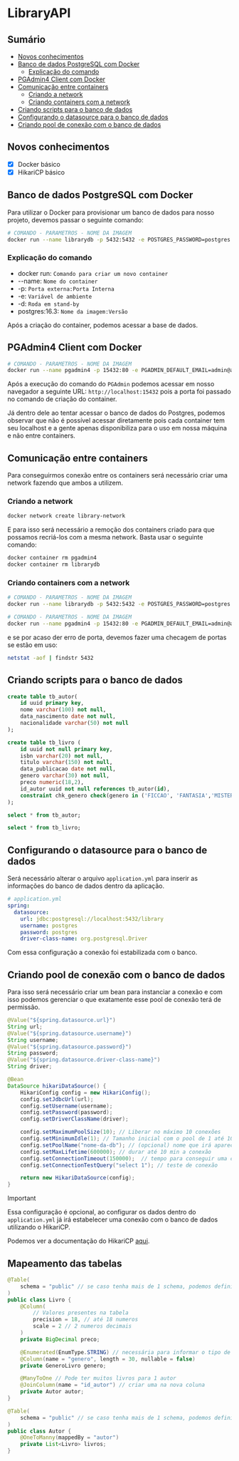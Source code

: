 # LibraryAPI

## Sumário

- [Novos conhecimentos](#novos-conhecimentos)
- [Banco de dados PostgreSQL com Docker](#banco-de-dados-postgresql-com-docker)
	- [Explicação do comando](#explicação-do-comando)
- [PGAdmin4 Client com Docker](#pgadmin4-client-com-docker)
- [Comunicação entre containers](#comunicação-entre-containers)
	- [Criando a network](#criando-a-network)
	- [Criando containers com a network](#criando-containers-com-a-network)
- [Criando scripts para o banco de dados](#criando-scripts-para-o-banco-de-dados)
- [Configurando o datasource para o banco de dados](#configurando-o-datasource-para-o-banco-de-dados)
- [Criando pool de conexão com o banco de dados](#criando-pool-de-conexão-com-o-banco-de-dados)

## Novos conhecimentos

- [x] Docker básico
- [x] HikariCP básico

## Banco de dados PostgreSQL com Docker

Para utilizar o Docker para provisionar um banco de dados para nosso projeto, devemos passar o seguinte comando:
```bash
# COMANDO - PARAMETROS - NOME DA IMAGEM
docker run --name librarydb -p 5432:5432 -e POSTGRES_PASSWORD=postgres -e POSTGRES_USER=postgres -e POSTGRES_DB=library -d postgres:16.3
```
### Explicação do comando
- docker run: `Comando para criar um novo container`
- --name: `Nome do container`
- -p: `Porta externa:Porta Interna`
- -e: `Variável de ambiente`
- -d: `Roda em stand-by`
- postgres:16.3: `Nome da imagem:Versão`

Após a criação do container, podemos acessar a base de dados.

## PGAdmin4 Client com Docker
```bash
# COMANDO - PARAMETROS - NOME DA IMAGEM
docker run --name pgadmin4 -p 15432:80 -e PGADMIN_DEFAULT_EMAIL=admin@admin.com -e PGADMIN_DEFAULT_PASSWORD=admin dpage/pgadmin4:9.7.0
```
Após a execução do comando do `PGAdmin` podemos acessar em nosso navegador a seguinte URL: `http://localhost:15432` pois a porta foi passado no comando de criação do container.

Já dentro dele ao tentar acessar o banco de dados do Postgres, podemos observar que não é possível acessar diretamente pois cada container tem seu localhost e a gente apenas disponibiliza para o uso em nossa máquina e não entre containers.

## Comunicação entre containers
Para conseguirmos conexão entre os containers será necessário criar uma network fazendo que ambos a utilizem.

### Criando a network
```bash
docker network create library-network
```
E para isso será necessário a remoção dos containers criado para que possamos recriá-los com a mesma network. Basta usar o seguinte comando:
```bash
docker container rm pgadmin4
docker container rm librarydb
```
### Criando containers com a network
```bash
# COMANDO - PARAMETROS - NOME DA IMAGEM
docker run --name librarydb -p 5432:5432 -e POSTGRES_PASSWORD=postgres -e POSTGRES_USER=postgres -e POSTGRES_DB=library --network library-network postgres:16.3

# COMANDO - PARAMETROS - NOME DA IMAGEM
docker run --name pgadmin4 -p 15432:80 -e PGADMIN_DEFAULT_EMAIL=admin@admin.com -e PGADMIN_DEFAULT_PASSWORD=admin --network library-network dpage/pgadmin4:9.7.0
```
e se por acaso der erro de porta, devemos fazer uma checagem de portas se estão em uso:
```bash
netstat -aof | findstr 5432
```
## Criando scripts para o banco de dados

```sql
create table tb_autor(
	id uuid primary key,
	nome varchar(100) not null,
	data_nascimento date not null,
	nacionalidade varchar(50) not null
);

create table tb_livro (
	id uuid not null primary key,
	isbn varchar(20) not null,
	titulo varchar(150) not null,
	data_publicacao date not null,
	genero varchar(30) not null,
	preco numeric(18,2),
	id_autor uuid not null references tb_autor(id),
	constraint chk_genero check(genero in ('FICCAO', 'FANTASIA','MISTERIO', 'ROMANCE', 'BIOGRAFIA', 'CIENCIA'))
);

select * from tb_autor;

select * from tb_livro;
```
## Configurando o datasource para o banco de dados
Será necessário alterar o arquivo `application.yml` para inserir as informações do banco de dados dentro da aplicação.
```yml
# application.yml
spring:
  datasource:
    url: jdbc:postgresql://localhost:5432/library
    username: postgres
    password: postgres
    driver-class-name: org.postgresql.Driver
```
Com essa configuração a conexão foi estabilizada com o banco.

## Criando pool de conexão com o banco de dados

Para isso será necessário criar um bean para instanciar a conexão e com isso podemos gerenciar o que exatamente esse pool de conexão terá de permissão.

```java
@Value("${spring.datasource.url}")
String url;
@Value("${spring.datasource.username}")
String username;
@Value("${spring.datasource.password}")
String password;
@Value("${spring.datasource.driver-class-name}")
String driver;

@Bean
DataSource hikariDataSource() {
	HikariConfig config = new HikariConfig();
	config.setJdbcUrl(url);
	config.setUsername(username);
	config.setPassword(password);
	config.setDriverClassName(driver);

	config.setMaximumPoolSize(10); // Liberar no máximo 10 conexões
	config.setMinimumIdle(1); // Tamanho inicial com o pool de 1 até 10 conexões
	config.setPoolName("nome-da-db"); // (opcional) nome que irá aparecer no console
	config.setMaxLifetime(600000); // durar até 10 min a conexão
	config.setConnectionTimeout(150000);  // tempo para conseguir uma conexão
	config.setConnectionTestQuery("select 1"); // teste de conexão 

	return new HikariDataSource(config);
}
```
> [!IMPORTANT]
> Essa configuração é opcional, ao configurar os dados dentro do `application.yml` já irá estabelecer uma conexão com o banco de dados utilizando o HikariCP. 

Podemos ver a documentação do HikariCP [aqui](https://github.com/brettwooldridge/HikariCP).

## Mapeamento das tabelas

```java
@Table(
	schema = "public" // se caso tenha mais de 1 schema, podemos definir outro (opcional)
)
public class Livro {
	@Column(
		// Valores presentes na tabela
		precision = 18, // até 18 numeros
		scale = 2 // 2 numeros decimais
	)
	private BigDecimal preco;

	@Enumerated(EnumType.STRING) // necessária para informar o tipo de dado que será armazenado
	@Column(name = "genero", length = 30, nullable = false)
	private GeneroLivro genero;

	@ManyToOne // Pode ter muitos livros para 1 autor
	@JoinColumn(name = "id_autor") // criar uma na nova coluna
	private Autor autor; 
}

@Table(
	schema = "public" // se caso tenha mais de 1 schema, podemos definir outro (opcional)
)
public class Autor {
	@OneToManny(mappedBy = "autor")
	private List<Livro> livros; 
}

```